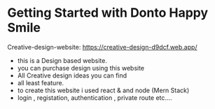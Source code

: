 # Getting Started with Donto Happy Smile

Creative-design-website: https://creative-design-d9dcf.web.app/

- this is a Design based website.
- you can purchase design using this website
- All Creative design ideas you can find
- all least feature.
- to create this website i used react & and node (Mern Stack)
- login , registation, authentication , private route etc....
